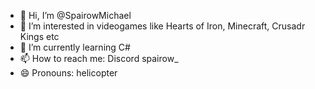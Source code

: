 - 👋 Hi, I’m @SpairowMichael
- 👀 I’m interested in videogames like Hearts of Iron, Minecraft, Crusadr Kings etc
- 🌱 I’m currently learning C#
- 📫 How to reach me: Discord spairow_
- 😄 Pronouns: helicopter

<!---
SpairowMichael/SpairowMichael is a ✨ special ✨ repository because its `README.md` (this file) appears on your GitHub profile.
You can click the Preview link to take a look at your changes.
--->
